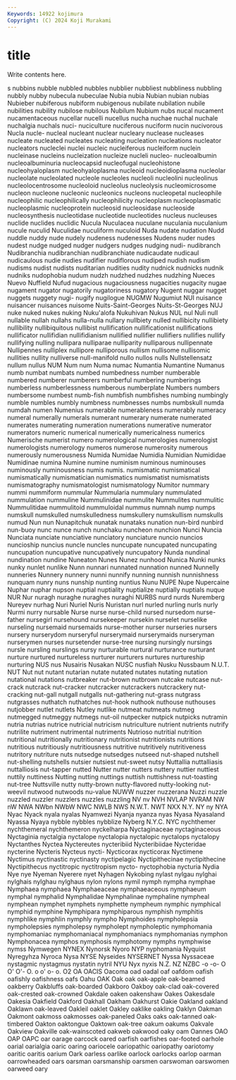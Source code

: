 ```yaml
---
Keywords: 14922 kojimura
Copyright: (C) 2024 Koji Murakami
---
```


# title

Write contents here.



s nubbins nubble nubbled nubbles nubblier nubbliest nubbliness nubbling
nubbly nubby nubecula nubeculae Nubia nubia Nubian nubian nubias Nubieber
nubiferous nubiform nubigenous nubilate nubilation nubile nubilities nubility nubilose nubilous
Nubilum Nubium nubs nucal nucament nucamentaceous nucellar nucelli nucellus nucha
nuchae nuchal nuchale nuchalgia nuchals nuci- nuciculture nuciferous nuciform nucin
nucivorous Nucla nucle- nucleal nucleant nuclear nucleary nuclease nucleases nucleate
nucleated nucleates nucleating nucleation nucleations nucleator nucleators nucleclei nuclei nucleic
nucleiferous nucleiform nuclein nucleinase nucleins nucleization nucleize nucleli nucleo- nucleoalbumin
nucleoalbuminuria nucleocapsid nucleofugal nucleohistone nucleohyaloplasm nucleohyaloplasma nucleoid nucleoidioplasma nucleolar nucleolate
nucleolated nucleole nucleoles nucleoli nucleolini nucleolinus nucleolocentrosome nucleoloid nucleolus nucleolysis
nucleomicrosome nucleon nucleone nucleonic nucleonics nucleons nucleopetal nucleophile nucleophilic nucleophilically
nucleophilicity nucleoplasm nucleoplasmatic nucleoplasmic nucleoprotein nucleosid nucleosidase nucleoside nucleosynthesis nucleotidase
nucleotide nucleotides nucleus nucleuses nuclide nuclides nuclidic Nucula Nuculacea nuculane
nuculania nuculanium nucule nuculid Nuculidae nuculiform nuculoid Nuda nudate nudation
Nudd nuddle nuddy nude nudely nudeness nudenesses Nudens nuder nudes
nudest nudge nudged nudger nudgers nudges nudging nudi- nudibranch Nudibranchia
nudibranchian nudibranchiate nudicaudate nudicaul nudicaulous nudie nudies nudifier nudiflorous nudiped
nudish nudism nudisms nudist nudists nuditarian nudities nudity nudnick nudnicks
nudnik nudniks nudophobia nudum nudzh nudzhed nudzhes nudzhing Nueces Nuevo
Nuffield Nufud nugacious nugaciousness nugacities nugacity nugae nugament nugator nugatorily
nugatoriness nugatory Nugent nuggar nugget nuggets nuggety nugi- nugify nugilogue
NUGMW Nugumiut NUI nuisance nuisancer nuisances nuisome Nuits-Saint-Georges Nuits-St-Georges NUJ
nuke nuked nukes nuking Nuku'alofa Nukuhivan Nukus NUL nul Nuli
null nullable nullah nullahs nulla-nulla nullary nullbiety nulled nullibicity nullibiety
nullibility nullibiquitous nullibist nullification nullificationist nullifications nullificator nullifidian nullifidianism nullified
nullifier nullifiers nullifies nullify nullifying nulling nullipara nulliparae nulliparity nulliparous
nullipennate Nullipennes nulliplex nullipore nulliporous nullism nullisome nullisomic nullities nullity
nulliverse null-manifold nullo nullos nulls Nullstellensatz nullum nullus NUM Num
num Numa numac Numantia Numantine Numanus numb numbat numbats numbed
numbedness number numberable numbered numberer numberers numberful numbering numberings numberless
numberlessness numberous numberplate Numbers numbers numbersome numbest numb-fish numbfish numbfishes
numbing numbingly numble numbles numbly numbness numbnesses numbs numbskull numda
numdah numen Numenius numerable numerableness numerably numeracy numeral numerally numerals
numerant numerary numerate numerated numerates numerating numeration numerations numerative numerator
numerators numeric numerical numerically numericalness numerics Numerische numerist numero numerological
numerologies numerologist numerologists numerology numeros numerose numerosity numerous numerously numerousness
Numida Numidae Numidia Numidian Numididae Numidinae numina Numine numine numinism
numinous numinouses numinously numinousness numis numis. numismatic numismatical numismatically numismatician
numismatics numismatist numismatists numismatography numismatologist numismatology Numitor nummary nummi nummiform
nummular Nummularia nummulary nummulated nummulation nummuline Nummulinidae nummulite Nummulites nummulitic
Nummulitidae nummulitoid nummuloidal nummus numnah nump numps numskull numskulled numskulledness
numskullery numskullism numskulls numud Nun nun Nunapitchuk nunatak nunataks nunation
nun-bird nunbird nun-buoy nunc nunce nunch nunchaku nuncheon nunchion Nunci
Nuncia Nunciata nunciate nunciative nunciatory nunciature nuncio nuncios nuncioship nuncius
nuncle nuncles nuncupate nuncupated nuncupating nuncupation nuncupative nuncupatively nuncupatory Nunda
nundinal nundination nundine Nuneaton Nunes Nunez nunhood Nunica Nunki nunks
nunky nunlet nunlike Nunn nunnari nunnated nunnation nunned Nunnelly nunneries
Nunnery nunnery nunni nunnify nunning nunnish nunnishness nunquam nunry nuns
nunship nunting nuntius Nunu NUPE Nupe Nupercaine Nuphar nuphar nupson
nuptial nuptiality nuptialize nuptially nuptials nuque NUR Nur nuragh nuraghe
nuraghes nuraghi NURBS nurd nurds Nuremberg Nureyev nurhag Nuri Nuriel
Nuris Nuristan nurl nurled nurling nurls nurly Nurmi nurry nursable
Nurse nurse nurse-child nursed nursedom nurse-father nursegirl nursehound nursekeeper nursekin
nurselet nurselike nurseling nursemaid nursemaids nurse-mother nurser nurseries nursers nursery
nurserydom nurseryful nurserymaid nurserymaids nurseryman nurserymen nurses nursetender nurse-tree nursing
nursingly nursings nursle nursling nurslings nursy nurturable nurtural nurturance nurturant
nurture nurtured nurtureless nurturer nurturers nurtures nurtureship nurturing NUS nus
Nusairis Nusakan NUSC nusfiah Nusku Nussbaum N.U.T. NUT Nut nut
nutant nutarian nutate nutated nutates nutating nutation nutational nutations nutbreaker
nut-brown nutbrown nutcake nutcase nut-crack nutcrack nut-cracker nutcracker nutcrackers nutcrackery
nut-cracking nut-gall nutgall nutgalls nut-gathering nut-grass nutgrass nutgrasses nuthatch nuthatches
nut-hook nuthook nuthouse nuthouses nutjobber nutlet nutlets Nutley nutlike nutmeat
nutmeats nutmeg nutmegged nutmeggy nutmegs nut-oil nutpecker nutpick nutpicks nutramin
nutria nutrias nutrice nutricial nutricism nutriculture nutrient nutrients nutrify nutrilite
nutriment nutrimental nutriments Nutrioso nutritial nutrition nutritional nutritionally nutritionary nutritionist
nutritionists nutritions nutritious nutritiously nutritiousness nutritive nutritively nutritiveness nutritory nutriture
nuts nutsedge nutsedges nutseed nut-shaped nutshell nut-shelling nutshells nutsier nutsiest
nut-sweet nutsy Nuttallia nuttalliasis nuttalliosis nut-tapper nutted Nutter nutter nutters
nuttery nuttier nuttiest nuttily nuttiness Nutting nutting nuttings nuttish nuttishness
nut-toasting nut-tree Nuttsville nutty nutty-brown nutty-flavored nutty-looking nut-weevil nutwood nutwoods
nu-value NUWW nuzzer nuzzerana Nuzzi nuzzle nuzzled nuzzler nuzzlers nuzzles
nuzzling NV nv NVH NVLAP NVRAM NW nW NWA NWbn
NWbW NWC NWLB NWS N.W.T. NWT NXX N.Y. NY ny
NYA Nyac Nyack nyala nyalas Nyamwezi Nyanja nyanza nyas Nyasa
Nyasaland Nyassa Nyaya nybble nybbles nybblize Nyberg N.Y.C. NYC nychthemer
nychthemeral nychthemeron nyckelharpa Nyctaginaceae nyctaginaceous Nyctaginia nyctalgia nyctalope nyctalopia nyctalopic
nyctalops nyctalopy Nyctanthes Nyctea Nyctereutes nycteribiid Nycteribiidae Nycteridae nycterine Nycteris
Nycteus nycti- Nycticorax nycticorax Nyctimene Nyctimus nyctinastic nyctinasty nyctipelagic Nyctipithecinae
nyctipithecine Nyctipithecus nyctitropic nyctitropism nycto- nyctophobia nycturia Nydia Nye nye
Nyeman Nyerere nyet Nyhagen Nykobing nylast nylgau nylghai nylghais nylghau
nylghaus nylon nylons nymil nymph nympha nymphae Nymphaea nymphaea Nymphaeaceae
nymphaeaceous nymphaeum nymphal nymphalid Nymphalidae Nymphalinae nymphaline nympheal nymphean nymphet
nymphets nymphette nympheum nymphic nymphical nymphid nymphine Nymphipara nymphiparous nymphish
nymphitis nymphlike nymphlin nymphly nympho Nymphoides nympholepsia nympholepsies nympholepsy nympholept
nympholeptic nymphomania nymphomaniac nymphomaniacal nymphomaniacs nymphomanias nymphon Nymphonacea nymphos nymphosis
nymphotomy nymphs nymphwise nymss Nymwegen NYNEX Nynorsk Nyoro NYP nyphomania
Nyquist Nyregyhza Nyroca Nysa NYSE Nyseides NYSERNET Nyssa Nyssaceae nystagmic
nystagmus nystatin nytril NYU Nyx nyxis N.Z. NZ NZBC -o
-o- O O' O'- O. o o' o- o. O2
OA OACIS Oacoma oad oadal oaf oafdom oafish oafishly oafishness
oafs Oahu OAK Oak oak oak-apple oak-beamed oakberry Oakbluffs oak-boarded
Oakboro Oakboy oak-clad oak-covered oak-crested oak-crowned Oakdale oaken oakenshaw Oakes
Oakesdale Oakesia Oakfield Oakford Oakhall Oakham Oakhurst Oakie Oakland oakland
Oaklawn oak-leaved Oakleil oaklet Oakley oaklike oakling Oaklyn Oakman Oakmont
oakmoss oakmosses oak-paneled Oaks oaks oak-tanned oak-timbered Oakton oaktongue Oaktown
oak-tree oakum oakums Oakvale Oakview Oakville oak-wainscoted oakweb oakwood oaky
oam Oannes OAO OAP OAPC oar oarage oarcock oared oarfish
oarfishes oar-footed oarhole oarial oarialgia oaric oaring oariocele oariopathic oariopathy
oariotomy oaritic oaritis oarium Oark oarless oarlike oarlock oarlocks oarlop
oarman oarrowheaded oars oarsman oarsmanship oarsmen oarswoman oarswomen oarweed oary
